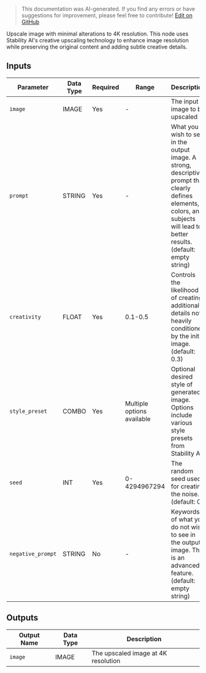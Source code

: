 > This documentation was AI-generated. If you find any errors or have suggestions for improvement, please feel free to contribute! [Edit on GitHub](https://github.com/Comfy-Org/embedded-docs/blob/main/comfyui_embedded_docs/docs/StabilityUpscaleCreativeNode/en.md)

Upscale image with minimal alterations to 4K resolution. This node uses Stability AI's creative upscaling technology to enhance image resolution while preserving the original content and adding subtle creative details.

## Inputs

| Parameter | Data Type | Required | Range | Description |
|-----------|-----------|----------|-------|-------------|
| `image` | IMAGE | Yes | - | The input image to be upscaled |
| `prompt` | STRING | Yes | - | What you wish to see in the output image. A strong, descriptive prompt that clearly defines elements, colors, and subjects will lead to better results. (default: empty string) |
| `creativity` | FLOAT | Yes | 0.1-0.5 | Controls the likelihood of creating additional details not heavily conditioned by the init image. (default: 0.3) |
| `style_preset` | COMBO | Yes | Multiple options available | Optional desired style of generated image. Options include various style presets from Stability AI. |
| `seed` | INT | Yes | 0-4294967294 | The random seed used for creating the noise. (default: 0) |
| `negative_prompt` | STRING | No | - | Keywords of what you do not wish to see in the output image. This is an advanced feature. (default: empty string) |

## Outputs

| Output Name | Data Type | Description |
|-------------|-----------|-------------|
| `image` | IMAGE | The upscaled image at 4K resolution |
